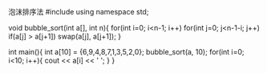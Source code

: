 泡沫排序法
#include <iostream>
using namespace std;

void bubble_sort(int a[], int n){
	for(int i=0; i<n-1; i++)
		for(int j=0; j<n-1-i; j++)
			if(a[j] > a[j+1])
				swap(a[j], a[j+1]);
}

int main(){
    int a[10] = {6,9,4,8,7,1,3,5,2,0};
    bubble_sort(a, 10);
    for(int i=0; i<10; i++){
        cout << a[i] << ' ';
    }
}
